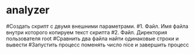# analyzer

#Создать скрипт с двумя внешними параметрами. 
#1. Файл. Имя файла внутри которого копируем текст скрипта
#2. Файл. Директория пользователя root
#Сравнить два файла найти одинаковые строки и вывести
#Запустить процесс поменять число nice и завершить процесс
